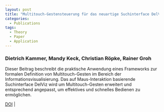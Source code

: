 ```yaml
---
layout: post
title: "Multitouch-Gestensteuerung für das neuartige Suchinterface DelViz"
categories:
  - Publications
tags:
  - Theory
  - Paper
  - Application
---
```


### Dietrich Kammer, Mandy Keck, Christian Röpke, Rainer Groh

Dieser Beitrag beschreibt die praktische Anwendung eines Frameworks zur formalen Definition von Multitouch-Gesten im Bereich der Informationsvisualisierung. Das auf Maus-Interaktion basierende Suchinterface DelViz wird um Multitouch-Gesten erweitert und entsprechend angepasst, um effektives und schnelles Bedienen zu ermöglichen.

[DOI](https://dl.gi.de/handle/20.500.12116/7751) |